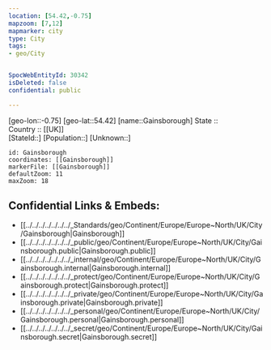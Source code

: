 ```yaml
---
location: [54.42,-0.75] 
mapzoom: [7,12] 
mapmarker: city 
type: City
tags:
- geo/City


SpocWebEntityId: 30342
isDeleted: false
confidential: public

---
```

[geo-lon::-0.75] 
[geo-lat::54.42] 
[name::Gainsborough] 
State ::  
Country :: [[UK]]  
[StateId::] 
[Population::] 
[Unknown::] 


```leaflet
id: Gainsborough
coordinates: [[Gainsborough]] 
markerFile: [[Gainsborough]] 
defaultZoom: 11 
maxZoom: 18
```


## Confidential Links & Embeds: 
- [[../../../../../../../_Standards/geo/Continent/Europe/Europe~North/UK/City/Gainsborough|Gainsborough]] 
- [[../../../../../../../_public/geo/Continent/Europe/Europe~North/UK/City/Gainsborough.public|Gainsborough.public]] 
- [[../../../../../../../_internal/geo/Continent/Europe/Europe~North/UK/City/Gainsborough.internal|Gainsborough.internal]] 
- [[../../../../../../../_protect/geo/Continent/Europe/Europe~North/UK/City/Gainsborough.protect|Gainsborough.protect]] 
- [[../../../../../../../_private/geo/Continent/Europe/Europe~North/UK/City/Gainsborough.private|Gainsborough.private]] 
- [[../../../../../../../_personal/geo/Continent/Europe/Europe~North/UK/City/Gainsborough.personal|Gainsborough.personal]] 
- [[../../../../../../../_secret/geo/Continent/Europe/Europe~North/UK/City/Gainsborough.secret|Gainsborough.secret]] 
